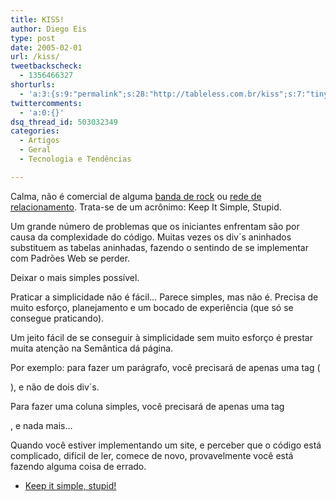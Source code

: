 ```yaml
---
title: KISS!
author: Diego Eis
type: post
date: 2005-02-01
url: /kiss/
tweetbackscheck:
  - 1356466327
shorturls:
  - 'a:3:{s:9:"permalink";s:28:"http://tableless.com.br/kiss";s:7:"tinyurl";s:26:"http://tinyurl.com/3pgfl5o";s:4:"isgd";s:19:"http://is.gd/Pcionp";}'
twittercomments:
  - 'a:0:{}'
dsq_thread_id: 503032349
categories:
  - Artigos
  - Geral
  - Tecnologia e Tendências

---
```

Calma, não é comercial de alguma [banda de rock][1] ou [rede de relacionamento][2]. Trata-se de um acrônimo: Keep It Simple, Stupid. 

Um grande número de problemas que os iniciantes enfrentam são por causa da complexidade do código. Muitas vezes os div´s aninhados substituem as tabelas aninhadas, fazendo o sentindo de se implementar com Padrões Web se perder. 

Deixar o mais simples possível.
                  
Praticar a simplicidade não é fácil&#8230; Parece simples, mas não é. Precisa de muito esforço, planejamento e um bocado de experiência (que só se consegue praticando). 

Um jeito fácil de se conseguir à simplicidade sem muito esforço é prestar muita atenção na Semântica dá página. 
                  
Por exemplo: para fazer um parágrafo, você precisará de apenas uma tag (<p>), e não de dois div´s.
                  
Para fazer uma coluna simples, você precisará de apenas uma tag <div>, e nada mais&#8230; 

Quando você estiver implementando um site, e perceber que o código está complicado, difícil de ler, comece de novo, provavelmente você está fazendo alguma coisa de errado. 

  * [Keep it simple, stupid!][3]

 [1]: http://www.kissonline.com/news/index.php?page=news_index.html
 [2]: http://www.udate.com/kiss.asp?czoneR=7935
 [3]: http://digital-web.com/articles/keep_it_simple_stupid/